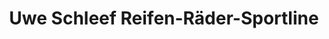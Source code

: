 ---
title: "Uwe Schleef Reifen-Räder-Sportline"
url: /melle/uwe-schleef-reifen-raeder-sportline/
shop: Reifen
---